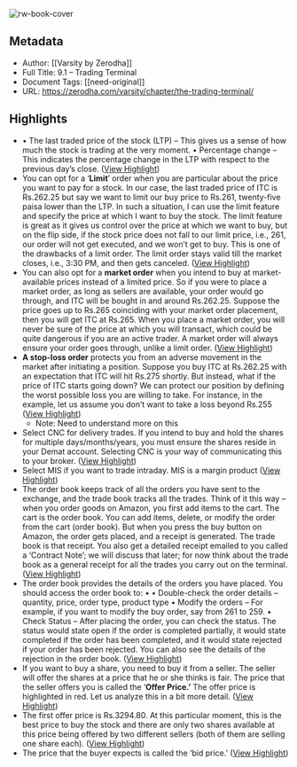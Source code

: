 ![rw-book-cover](https://zerodha.com/varsity/wp-content/themes/varsity/images/favicon.png)

## Metadata
- Author: [[Varsity by Zerodha]]
- Full Title: 9.1 – Trading Terminal
- Document Tags: [[need-original]] 
- URL: https://zerodha.com/varsity/chapter/the-trading-terminal/

## Highlights
- • The last traded price of the stock (LTP) – This gives us a sense of how much the stock is trading at the very moment.
  • Percentage change – This indicates the percentage change in the LTP with respect to the previous day’s close. ([View Highlight](https://read.readwise.io/read/01h13sc05f6fhm1kxyv9t4z81k))
- You can opt for a ‘**Limit**’ order when you are particular about the price you want to pay for a stock. In our case, the last traded price of ITC is Rs.262.25 but say we want to limit our buy price to Rs.261, twenty-five paisa lower than the LTP. In such a situation, I can use the limit feature and specify the price at which I want to buy the stock. The limit feature is great as it gives us control over the price at which we want to buy, but on the flip side, if the stock price does not fall to our limit price, i.e., 261, our order will not get executed, and we won’t get to buy. This is one of the drawbacks of a limit order. The limit order stays valid till the market closes, i.e., 3:30 PM, and then gets canceled. ([View Highlight](https://read.readwise.io/read/01h13sggqdpnst5tq5b7d92afz))
- You can also opt for a **market order** when you intend to buy at market-available prices instead of a limited price. So if you were to place a market order, as long as sellers are available, your order would go through, and ITC will be bought in and around Rs.262.25. Suppose the price goes up to Rs.265 coinciding with your market order placement, then you will get ITC at Rs.265. When you place a market order, you will never be sure of the price at which you will transact, which could be quite dangerous if you are an active trader. A market order will always ensure your order goes through, unlike a limit order. ([View Highlight](https://read.readwise.io/read/01h13sh9v0v317ypz91pae1ngr))
- **A stop-loss order** protects you from an adverse movement in the market after initiating a position. Suppose you buy ITC at Rs.262.25 with an expectation that ITC will hit Rs.275 shortly. But instead, what if the price of ITC starts going down? We can protect our position by defining the worst possible loss you are willing to take. For instance, in the example, let us assume you don’t want to take a loss beyond Rs.255 ([View Highlight](https://read.readwise.io/read/01h13sjthkmhmzwymrxaq168hb))
    - Note: Need to understand more on this
- Select CNC for delivery trades. If you intend to buy and hold the shares for multiple days/months/years, you must ensure the shares reside in your Demat account. Selecting CNC is your way of communicating this to your broker. ([View Highlight](https://read.readwise.io/read/01h13sptyg17p5b2grnyy23w25))
- Select MIS if you want to trade intraday. MIS is a margin product ([View Highlight](https://read.readwise.io/read/01h13sq4c36anwyq9wshvbzvg2))
- The order book keeps track of all the orders you have sent to the exchange, and the trade book tracks all the trades. Think of it this way – when you order goods on Amazon, you first add items to the cart. The cart is the order book. You can add items, delete, or modify the order from the cart (order book). But when you press the buy button on Amazon, the order gets placed, and a receipt is generated. The trade book is that receipt. You also get a detailed receipt emailed to you called a ‘Contract Note’; we will discuss that later; for now think about the trade book as a general receipt for all the trades you carry out on the terminal. ([View Highlight](https://read.readwise.io/read/01h13ss2y5a1tzr8gq0zt4mcqv))
- The order book provides the details of the orders you have placed. You should access the order book to:
  • • Double-check the order details – quantity, price, order type, product type
  • Modify the orders – For example, if you want to modify the buy order, say from 261 to 259.
  • Check Status – After placing the order, you can check the status. The status would state open if the order is completed partially, it would state completed if the order has been completed, and it would state rejected if your order has been rejected. You can also see the details of the rejection in the order book. ([View Highlight](https://read.readwise.io/read/01h13svwmk90nc01g0g4eynxz6))
- If you want to buy a share, you need to buy it from a seller. The seller will offer the shares at a price that he or she thinks is fair. The price that the seller offers you is called the ‘**Offer Price.’** The offer price is highlighted in red. Let us analyze this in a bit more detail. ([View Highlight](https://read.readwise.io/read/01h13t03e5p0nbxaen66jr3abs))
- The first offer price is Rs.3294.80. At this particular moment, this is the best price to buy the stock and there are only two shares available at this price being offered by two different sellers (both of them are selling one share each). ([View Highlight](https://read.readwise.io/read/01h13t0b6t45ng0r92b3ddeb9m))
- The price that the buyer expects is called the ‘bid price.’ ([View Highlight](https://read.readwise.io/read/01h13t27pmh88w9bsp8z85ka7c))
